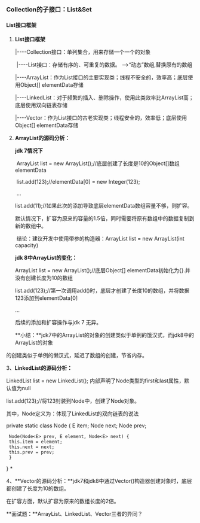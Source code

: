 ### Collection的子接口：List&Set

#### List接口框架

1. **List接口框架**

   |----Collection接口：单列集合，用来存储一个一个的对象

   ​		|----List接口：存储有序的、可重复的数据。  -->“动态”数组,替换原有的数组

   ​				|----ArrayList：作为List接口的主要实现类；线程不安全的，效率高；底层使用Object[] elementData存储

   ​				|----LinkedList：对于频繁的插入、删除操作，使用此类效率比ArrayList高；底层使用双向链表存储

   ​				|----Vector：作为List接口的古老实现类；线程安全的，效率低；底层使用Object[] elementData存储

2. **ArrayList的源码分析：**

    **jdk 7情况下**

   ​	ArrayList list = new ArrayList();//底层创建了长度是10的Object[]数组elementData

   ​	list.add(123);//elementData[0] = new Integer(123);

   ​	...

   ​	list.add(11);//如果此次的添加导致底层elementData数组容量不够，则扩容。

   ​	默认情况下，扩容为原来的容量的1.5倍，同时需要将原有数组中的数据复制到新的数组中。
    

   ​	结论：建议开发中使用带参的构造器：ArrayList list = new ArrayList(int capacity)

   

    **jdk 8中ArrayList的变化：**

   ArrayList list = new ArrayList();//底层Object[] elementData初始化为{}.并没有创建长度为10的数组
    

   list.add(123);//第一次调用add()时，底层才创建了长度10的数组，并将数据123添加到elementData[0]

   ...

   后续的添加和扩容操作与jdk 7 无异。

   

   **小结：**jdk7中的ArrayList的对象的创建类似于单例的饿汉式，而jdk8中的ArrayList的对象

的创建类似于单例的懒汉式，延迟了数组的创建，节省内存。



3、**LinkedList的源码分析：**

LinkedList list = new LinkedList(); 内部声明了Node类型的first和last属性，默认值为null

list.add(123);//将123封装到Node中，创建了Node对象。
 

其中，Node定义为：体现了LinkedList的双向链表的说法

private static class Node<E> {
     E item;
     Node<E> next;
     Node<E> prev;

```
 Node(Node<E> prev, E element, Node<E> next) {
 this.item = element;
 this.next = next;
 this.prev = prev;
 }
```
 }
 *

4、**Vector的源码分析：**jdk7和jdk8中通过Vector()构造器创建对象时，底层都创建了长度为10的数组。

在扩容方面，默认扩容为原来的数组长度的2倍。



**面试题：**ArrayList、LinkedList、Vector三者的异同？